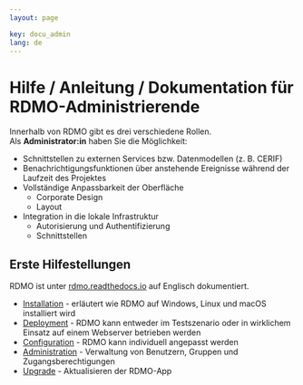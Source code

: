 ```yaml
---
layout: page

key: docu_admin
lang: de
---
```


# Hilfe / Anleitung / Dokumentation für RDMO-Administrierende

Innerhalb von RDMO gibt es drei verschiedene Rollen.<br/>
Als <b>Administrator:in</b> haben Sie die Möglichkeit:

* Schnittstellen zu externen Services bzw. Datenmodellen (z. B. CERIF)
* Benachrichtigungsfunktionen über anstehende Ereignisse während der Laufzeit des Projektes
* Vollständige Anpassbarkeit der Oberfläche
    * Corporate Design
    * Layout
* Integration in die lokale Infrastruktur
    * Autorisierung und Authentifizierung
    * Schnittstellen


## Erste Hilfestellungen

RDMO ist unter [rdmo.readthedocs.io](http://rdmo.readthedocs.io/en/latest) auf Englisch dokumentiert. 

* [Installation](http://rdmo.readthedocs.io/en/latest/installation/index.html) - erläutert wie RDMO auf Windows, Linux und macOS installiert wird
* [Deployment](http://rdmo.readthedocs.io/en/latest/deployment/index.html) - RDMO kann entweder im Testszenario oder in wirklichem Einsatz auf einem Webserver betrieben werden
* [Configuration](http://rdmo.readthedocs.io/en/latest/configuration/index.html) - RDMO kann individuell angepasst werden
* [Administration](http://rdmo.readthedocs.io/en/latest/administration/index.html) - Verwaltung von Benutzern, Gruppen und Zugangsberechtigungen
* [Upgrade](http://rdmo.readthedocs.io/en/latest/upgrade/index.html) - Aktualisieren der RDMO-App

